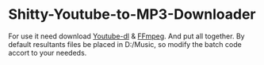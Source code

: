 # Shitty-Youtube-to-MP3-Downloader

For use it need download <a href=https://github.com/ytdl-org/youtube-dl>Youtube-dl</a> & <a href=https://github.com/BtbN/FFmpeg-Builds/releases>FFmpeg</a>. And put all together. By default resultants files be placed in D:/Music, so modify the batch code accort to your neededs.
